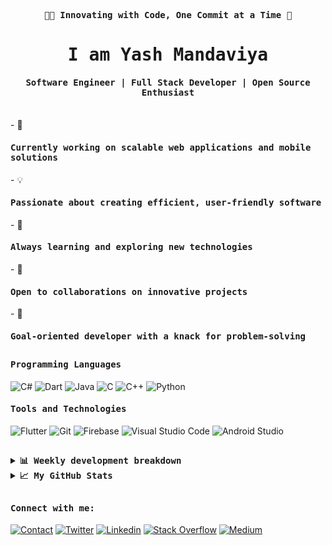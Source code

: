 <p align="center"><samp><b>👨‍💻 Innovating with Code, One Commit at a Time 🚀</b></samp></p>
<p align="center"><h1 align="center"><samp> I am Yash Mandaviya </samp></h1></p> 
<p align="center"><h4 align="center"><samp> Software Engineer | Full Stack Developer | Open Source Enthusiast</samp></h4></p>
<br> 
<div>
- 🔭 <h4><samp>Currently working on scalable web applications and mobile solutions</samp></h4>
- 💡 <h4><samp>Passionate about creating efficient, user-friendly software</samp></h4>
- 🌱 <h4><samp>Always learning and exploring new technologies</samp></h4>
- 🤝 <h4><samp>Open to collaborations on innovative projects</samp></h4>
- 🎯 <h4><samp>Goal-oriented developer with a knack for problem-solving</samp></h4>
</div>

##

<h4><b><samp>Programming Languages</samp></b></h4>

![C#](https://img.shields.io/badge/C%23-239120?style=flat-square&logo=c-sharp&logoColor=white)
![Dart](https://img.shields.io/badge/Dart-2bb7f6?style=flat-square&logo=Dart&logoColor=white)
![Java](https://img.shields.io/badge/Java-ea2d2f?style=flat-square&logo=java&logoColor=white)
![C](https://img.shields.io/badge/C-27338e?style=flat-square&logo=c&logoColor=white)
![C++](https://img.shields.io/badge/C++-00599C?style=flat-square&logo=cplusplus&logoColor=white) 
![Python](https://img.shields.io/badge/Python-3776AB?style=flat-square&logo=python&logoColor=white)

<h4><b><samp>Tools and Technologies</samp></b></h4>

![Flutter](https://img.shields.io/badge/Flutter-47c5fb?style=flat-square&logo=Flutter&logoColor=white)
![Git](https://img.shields.io/badge/Git-F05032?style=flat-square&logo=Git&logoColor=white)
![Firebase](https://img.shields.io/badge/Firebase-ffcb2c?style=flat-square&logo=Firebase&logoColor=white)
![Visual Studio Code](https://img.shields.io/badge/Visual_Studio_Code-007ACC?style=flat-square&logo=Visual-Studio-Code&logoColor=white)
![Android Studio](https://img.shields.io/badge/Android_Studio-3DDC84?style=flat-square&logo=Android-Studio&logoColor=ffffff)
##

<details>
  <summary><b><samp>📊 Weekly development breakdown</samp></b></summary>

<!--START_SECTION:waka-->

```text
No activity tracked
```

<!--END_SECTION:waka-->

##

</details>

<details>
  <summary><b><samp>📈 My GitHub Stats</samp></b></summary>
<br>
<p align="center"> <img align="center" src="https://github-readme-stats.vercel.app/api/top-langs/?username=yash-mandaviya&hide_langs_below=1&&show_icons=true&title_color=08fdd8&icon_color=bb2acf&text_color=ffffff&bg_color=242424"/> <img align="center" src="https://github-readme-stats.vercel.app/api?username=yash-mandaviya&&show_icons=true&title_color=08fdd8&icon_color=bb2acf&text_color=ffffff&bg_color=242424"/>
 </p>

</details>

##

<h4><b><samp>Connect with me:</samp></b></h4>

[![Contact](https://img.shields.io/badge/ymmandaviya1234@gmail.com-0075c8?style=flat-square&logo=gmail&logoColor=white)](mailto:ymmandaviya1234@gmail.com)
[![Twitter](https://img.shields.io/badge/@YashMandaviya4-1DA1F2?style=flat-square&logo=twitter&logoColor=white)](https://twitter.com/YashMandaviya4)
[![Linkedin](https://img.shields.io/badge/Yash_Mandaviya-0077b5?style=flat-square&logo=Linkedin&logoColor=white)](https://www.linkedin.com/in/yash-mandaviya/) 
[![Stack Overflow](https://img.shields.io/badge/Yash_Mandaviya-393939?style=flat-square&logo=stack-overflow&logoColor=white)](https://stackoverflow.com/users/19799314/yash-mandaviya)
[![Medium](https://img.shields.io/badge/@YashMandaviya-black?style=flat-square&logo=medium&logoColor=white)](https://medium.com/@YashMandaviya)
